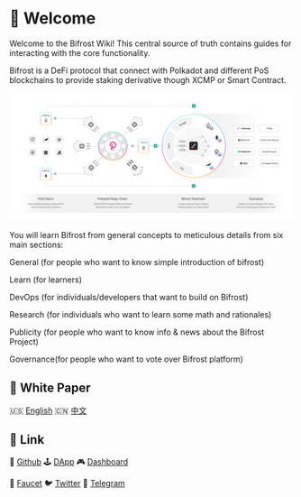 # 🎉 Welcome

Welcome to the Bifrost Wiki! This central source of truth contains guides for interacting with the core functionality.

Bifrost is a DeFi protocol that connect with Polkadot and different PoS blockchains to provide staking derivative though XCMP or Smart Contract.  

![Bifrost Infographic](https://raw.githubusercontent.com/bifrost-finance/bifrost/develop/docs/Bifrost%20Infographic.png)

You will learn Bifrost from general concepts to meticulous details from six main sections:

General \(for people who want to know simple introduction of bifrost\)

Learn \(for learners\)

DevOps \(for individuals/developers that want to build on Bifrost\)

Research \(for individuals who want to learn some math and rationales\)

Publicity \(for people who want to know info & news about the Bifrost Project\)

Governance\(for people who want to vote over Bifrost platform\)

## 📄 White Paper

🇺🇸 [English](https://github.com/bifrost-finance/bifrost-wiki/blob/master/bifrost-finance-whitepaper-en.pdf)      🇨🇳 [中文](https://github.com/bifrost-finance/bifrost-wiki/blob/master/bifrost-finance-whitepaper-zh.pdf)

## 🔗 Link

🐙 [Github](https://github.com/bifrost-finance)      🕹 [DApp](https://apps.bifrost.finance/)      🎮 [Dashboard](https://dash.bifrost.finance/)

🚰 [Faucet](https://t.me/bifrost_faucet)      🐦 [Twitter](https://twitter.com/bifrost_finance)    🍶 [Telegram](https://t.me/bifrost_finance)

